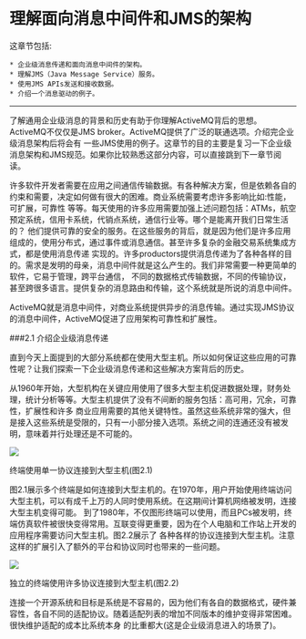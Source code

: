 理解面向消息中间件和JMS的架构
===========================
这章节包括:

    * 企业级消息传递和面向消息中间件的架构。
    * 理解JMS（Java Message Service）服务。
    * 使用JMS APIs发送和接收数据。
    * 介绍一个消息驱动的例子。

****

了解通用企业级消息的背景和历史有助于你理解ActiveMQ背后的思想。ActiveMQ不仅仅是JMS broker。ActiveMQ提供了广泛的联通选项。介绍完企业级消息架构后将会有
一些JMS使用的例子。这章节的目的主要是复习一下企业级消息架构和JMS规范。如果你比较熟悉这部分内容，可以直接跳到下一章节阅读。

许多软件开发者需要在应用之间通信传输数据。有各种解决方案，但是依赖各自的约束和需要，决定如何做有很大的困难。商业系统需要考虑许多影响比如:性能，可扩展，可靠性
等等。每天使用的许多应用需要加强上述问题包括：ATMs，航空预定系统，信用卡系统，代销点系统，通信行业等。哪个是能离开我们日常生活的？
他们提供可靠的安全的服务。在这些服务的背后，就是因为他们是许多应用组成的，使用分布式，通过事件或消息通信。甚至许多复杂的金融交易系统集成方式，都是使用消息传递
实现的。许多productors提供消息传递为了各种各样的目的。需求是发明的母亲，消息中间件就是这么产生的。我们非常需要一种更简单的软件，它易于管理，跨平台通信，
不同的数据格式传输数据，不同的传输协议，甚至跨很多语言。提供复杂的消息路由和传输，这个系统就是所说的消息中间件。

ActiveMQ就是消息中间件，对商业系统提供异步的消息传输。通过实现JMS协议的消息中间件，ActiveMQ促进了应用架构可靠性和扩展性。

###2.1 介绍企业级消息传递

直到今天上面提到的大部分系统都在使用大型主机。所以如何保证这些应用的可靠性呢？让我们探索一下企业级消息传递和这些解决方案背后的历史。

从1960年开始，大型机构在关键应用使用了很多大型主机促进数据处理，财务处理，统计分析等等。大型主机提供了没有不间断的服务包括：高可用，冗余，可靠性，扩展性和许多
商业应用需要的其他关键特性。虽然这些系统非常的强大，但是接入这些系统是受限的，只有一小部分接入选项。系统之间的连通还没有被发明，意味着并行处理还是不可能的。

![](https://github.com/zhaoguangnan/activemq-in-action-translate/blob/master/images/terminal-mainframe.png)

终端使用单一协议连接到大型主机(图2.1)

图2.1展示多个终端是如何连接到大型主机的。在1970年，用户开始使用终端访问大型主机，可以有成千上万的人同时使用系统。在这期间计算机网络被发明，连接大型主机变得可能。
到了1980年，不仅图形终端可以使用，而且PCs被发明，终端仿真软件被很快变得常用。互联变得更重要，因为在个人电脑和工作站上开发的应用程序需要访问大型主机。图2.2展示了
各种各样的协议连接到大型主机。注意这样的扩展引入了额外的平台和协议同时也带来的一些问题。

![](https://github.com/zhaoguangnan/activemq-in-action-translate/blob/master/images/many-protocols2mainframe.png)

独立的终端使用许多协议连接到大型主机(图2.2)

连接一个开源系统和目标是系统是不容易的，因为他们有各自的数据格式，硬件兼容性，各自不同的适配协议。随着适配列表的增加不同版本的维护变得非常困难。很快维护适配的成本比系统本身
的比重都大(这是企业级消息进入的场景了)。